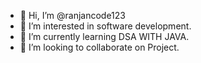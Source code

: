 - 👋 Hi, I’m @ranjancode123
- 👀 I’m interested in software development.
- 🌱 I’m currently learning DSA WITH JAVA.
- 💞️ I’m looking to collaborate on Project.


<!---
ranjancode123/ranjancode123 is a ✨ special ✨ repository because its `README.md` (this file) appears on your GitHub profile.
You can click the Preview link to take a look at your changes.
--->
